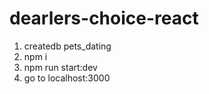 # dearlers-choice-react

1. createdb pets_dating
2. npm i
3. npm run start:dev
4. go to localhost:3000
